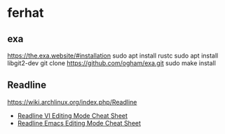 # ferhat

## exa
https://the.exa.website/#installation 
sudo apt install rustc 
sudo apt install libgit2-dev 
git clone https://github.com/­ogham/exa.git
sudo make install

## Readline
https://wiki.archlinux.org/index.php/Readline

* [Readline VI Editing Mode Cheat Sheet](https://catonmat.net/ftp/bash-vi-editing-mode-cheat-sheet.pdf)
* [Readline Emacs Editing Mode Cheat Sheet](https://catonmat.net/ftp/readline-emacs-editing-mode-cheat-sheet.pdf)
